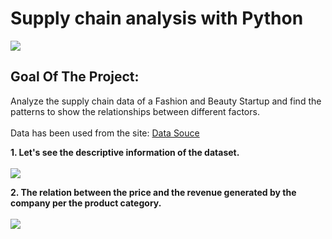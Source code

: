 # Supply chain analysis with Python
 
<img src="../images/supply image.jpg">

## Goal Of The Project:
Analyze the supply chain data of a Fashion and Beauty Startup and find the patterns to show the relationships between different factors.
<br>
<br>
Data has been used from the site: 
<a href='https://statso.io/supply-chain-analysis-case-study/'>Data Souce</a>
<br>

<b>1. Let's see the descriptive information of the dataset. </b>
<br>
<br>
<img src="../images/desc.png">

<b>2. The relation between the price and the revenue generated by the company per the product category. </b>
<br>
<br>
<img src="../images/priceandrevenue.png">